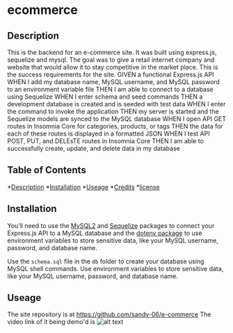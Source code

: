 # ecommerce

## Description

This is the backend for an e-commerce site. It was built using express.js, sequelize and mysql. The goal was to give a retail internet company and website that would allow it to stay competitive in the market place. 
This is the success requirements for the site.
GIVEN a functional Express.js API
WHEN I add my database name, MySQL username, and MySQL password to an environment variable file
THEN I am able to connect to a database using Sequelize
WHEN I enter schema and seed commands
THEN a development database is created and is seeded with test data
WHEN I enter the command to invoke the application
THEN my server is started and the Sequelize models are synced to the MySQL database
WHEN I open API GET routes in Insomnia Core for categories, products, or tags
THEN the data for each of these routes is displayed in a formatted JSON
WHEN I test API POST, PUT, and DELEsTE routes in Insomnia Core
THEN I am able to successfully create, update, and delete data in my database

## Table of Contents
*[Description](#description)
*[Installation](#installation)
*[Useage](#useage)
*[Credits](#credits)
*[license](#license)

## Installation
You’ll need to use the [MySQL2](https://www.npmjs.com/package/mysql2) and [Sequelize](https://www.npmjs.com/package/sequelize) packages to connect your Express.js API to a MySQL database and the [dotenv package](https://www.npmjs.com/package/dotenv) to use environment variables to store sensitive data, like your MySQL username, password, and database name.

Use the `schema.sql` file in the `db` folder to create your database using MySQL shell commands. Use environment variables to store sensitive data, like your MySQL username, password, and database name.

## Useage
The site repository is at https://github.com/sandy-06/e-commerce
The video link of it being demo'd is
![alt text]()